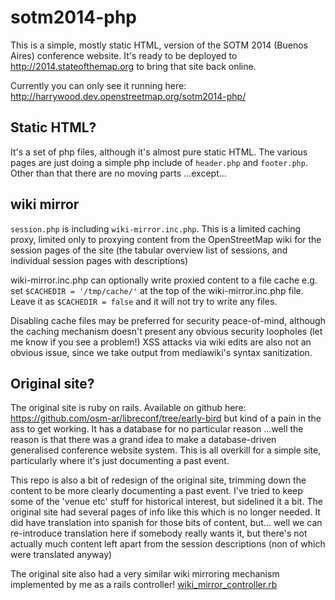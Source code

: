 # sotm2014-php
This is a simple, mostly static HTML, version of the SOTM 2014 (Buenos Aires) conference website. It's ready to be deployed to http://2014.stateofthemap.org to bring that site back online.

Currently you can only see it running here: http://harrywood.dev.openstreetmap.org/sotm2014-php/

## Static HTML?
It's a set of php files, although it's almost pure static HTML. The various pages are just doing a simple php include of `header.php` and `footer.php`. Other than that there are no moving parts ...except...

## wiki mirror
`session.php` is including `wiki-mirror.inc.php`.  This is a limited caching proxy, limited only to proxying content from the OpenStreetMap wiki for the session pages of the site (the tabular overview list of sessions, and individual session pages with descriptions)

wiki-mirror.inc.php can optionally write proxied content to a file cache e.g. set `$CACHEDIR = '/tmp/cache/'` at the top of the wiki-mirror.inc.php file. Leave it as `$CACHEDIR = false` and it will not try to write any files.

Disabling cache files may be preferred for security peace-of-mind, although the caching mechanism doesn't present any obvious security loopholes (let me know if you see a problem!)  XSS attacks via wiki edits are also not an obvious issue, since we take output from mediawiki's syntax sanitization.

## Original site?
The original site is ruby on rails. Available on github here: https://github.com/osm-ar/libreconf/tree/early-bird but kind of a pain in the ass to get working. It has a database for no particular reason ...well the reason is that there was a grand idea to make a database-driven generalised conference website system. This is all overkill for a simple site, particularly where it's just documenting a past event.

This repo is also a bit of redesign of the original site, trimming down the content to be more clearly documenting a past event. I've tried to keep some of the 'venue etc' stuff for historical interest, but sidelined it a bit. The original site had several pages of info like this which is no longer needed. It did have translation into spanish for those bits of content, but...  well we can re-introduce translation here if somebody really wants it, but there's not actually much content left apart from the session descriptions (non of which were translated anyway)

The original site also had a very similar wiki mirroring mechanism implemented by me as a rails controller! [wiki_mirror_controller.rb](https://github.com/osm-ar/libreconf/blob/early-bird/app/controllers/wiki_mirror_controller.rb)



